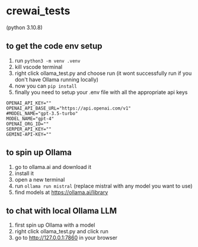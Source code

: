 # crewai_tests

(python 3.10.8)

## to get the code env setup

1. run `python3 -m venv .venv`
2. kill vscode terminal
3. right click ollama_test.py and choose run (it wont successfully run if you don't have Ollama running locally)
4. now you can `pip install`
5. finally you need to setup your .env file with all the appropriate api keys

```
OPENAI_API_KEY=""
OPENAI_API_BASE_URL="https://api.openai.com/v1"
#MODEL_NAME="gpt-3.5-turbo"
MODEL_NAME="gpt-4"
OPENAI_ORG_ID=""
SERPER_API_KEY=""
GEMINI-API-KEY=""
```

## to spin up Ollama

1. go to ollama.ai and download it
2. install it
3. open a new terminal
4. run `ollama run mistral` (replace mistral with any model you want to use)
5. find models at https://ollama.ai/library

## to chat with local Ollama LLM

1. first spin up Ollama with a model
2. right click ollama_test.py and click run
3. go to http://127.0.0.1:7860 in your browser

